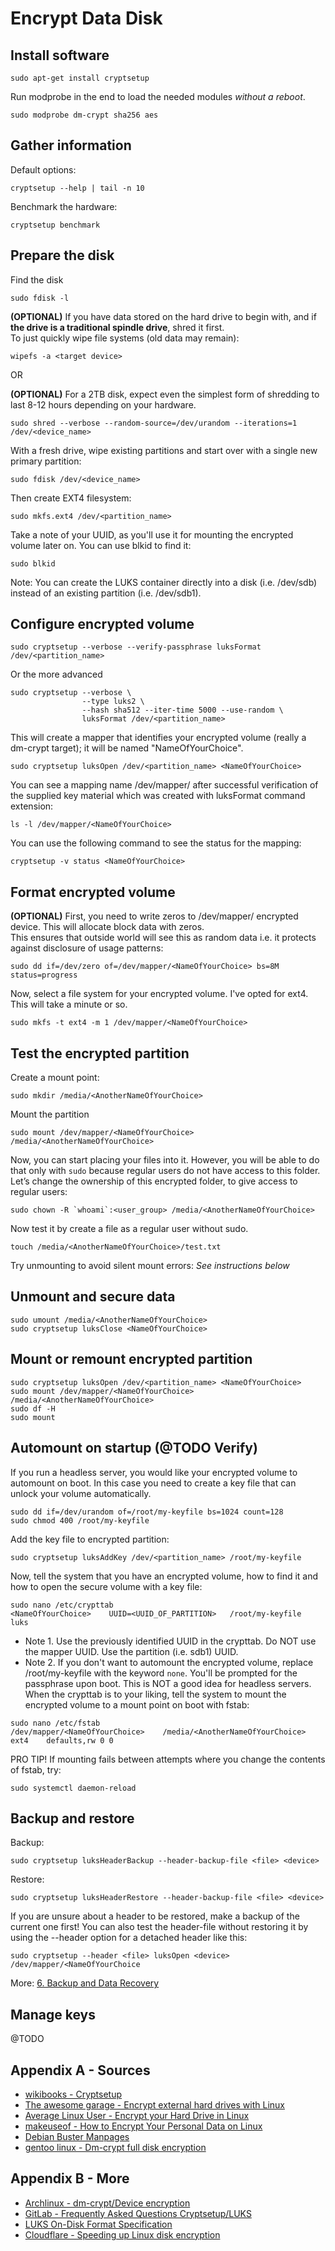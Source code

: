 # Encrypt Data Disk

## Install software
```shell script
sudo apt-get install cryptsetup
```
Run modprobe in the end to load the needed modules _without a reboot_.
```shell script
sudo modprobe dm-crypt sha256 aes
```

## Gather information
Default options:
```shell script
cryptsetup --help | tail -n 10
```
Benchmark the hardware:
```shell script
cryptsetup benchmark
```

## Prepare the disk
Find the disk
```shell script
sudo fdisk -l
```
**(OPTIONAL)**  If you have data stored on the hard drive to begin with, and if **the drive is a traditional spindle drive**, shred it first.  
To just quickly wipe file systems (old data may remain):
```shell script
wipefs -a <target device>
```
OR  

**(OPTIONAL)** For a 2TB disk, expect even the simplest form of shredding to last 8-12 hours depending on your hardware.
```shell script
sudo shred --verbose --random-source=/dev/urandom --iterations=1 /dev/<device_name>
```
With a fresh drive, wipe existing partitions and start over with a single new primary partition:
```shell script
sudo fdisk /dev/<device_name>
```
Then create EXT4 filesystem:
```shell script
sudo mkfs.ext4 /dev/<partition_name>
```
Take a note of your UUID, as you'll use it for mounting the encrypted volume later on. You can use blkid to find it:
```shell script
sudo blkid
```
Note: You can create the LUKS container directly into a disk (i.e. /dev/sdb) instead of an existing partition (i.e. /dev/sdb1).

## Configure encrypted volume
```shell script
sudo cryptsetup --verbose --verify-passphrase luksFormat /dev/<partition_name>
```
Or the more advanced
```shell script
sudo cryptsetup --verbose \
                --type luks2 \
                --hash sha512 --iter-time 5000 --use-random \
                luksFormat /dev/<partition_name>
```
This will create a mapper that identifies your encrypted volume (really a dm-crypt target); it will be named "NameOfYourChoice".
```shell script
sudo cryptsetup luksOpen /dev/<partition_name> <NameOfYourChoice>
```
You can see a mapping name /dev/mapper/<NameOfYourChoice> after successful verification of the supplied key material which was created with luksFormat command extension:
```shell script
ls -l /dev/mapper/<NameOfYourChoice>
```
You can use the following command to see the status for the mapping:
```shell script
cryptsetup -v status <NameOfYourChoice>
```

## Format encrypted volume
**(OPTIONAL)** First, you need to write zeros to /dev/mapper/<NameOfYourChoice> encrypted device. This will allocate block data with zeros.  
This ensures that outside world will see this as random data i.e. it protects against disclosure of usage patterns: 
```shell script
sudo dd if=/dev/zero of=/dev/mapper/<NameOfYourChoice> bs=8M status=progress
```
Now, select a file system for your encrypted volume. I've opted for ext4. This will take a minute or so.
```shell script
sudo mkfs -t ext4 -m 1 /dev/mapper/<NameOfYourChoice>
```

## Test the encrypted partition
Create a mount point:
```shell script
sudo mkdir /media/<AnotherNameOfYourChoice>
```
Mount the partition
```shell script
sudo mount /dev/mapper/<NameOfYourChoice> /media/<AnotherNameOfYourChoice>
```
Now, you can start placing your files into it. However, you will be able to do that only with `sudo` because regular users do not have access to this folder.  
Let’s change the ownership of this encrypted folder, to give access to regular users:
```shell script
sudo chown -R `whoami`:<user_group> /media/<AnotherNameOfYourChoice>
```
Now test it by create a file as a regular user without sudo.
```shell script
touch /media/<AnotherNameOfYourChoice>/test.txt
```
Try  unmounting to avoid silent mount errors:
_See instructions below_

## Unmount and secure data
```shell script
sudo umount /media/<AnotherNameOfYourChoice>
sudo cryptsetup luksClose <NameOfYourChoice>
```

## Mount or remount encrypted partition
```shell script
sudo cryptsetup luksOpen /dev/<partition_name> <NameOfYourChoice>
sudo mount /dev/mapper/<NameOfYourChoice> /media/<AnotherNameOfYourChoice>
sudo df -H
sudo mount
```

## Automount on startup (**@TODO Verify**)  
If you run a headless server, you would like your encrypted volume to automount on boot. In this case you need to create a key file that can unlock your volume automatically.
```shell script
sudo dd if=/dev/urandom of=/root/my-keyfile bs=1024 count=128
sudo chmod 400 /root/my-keyfile
```
Add the key file to encrypted partition:
```shell script
sudo cryptsetup luksAddKey /dev/<partition_name> /root/my-keyfile
```
Now, tell the system that you have an encrypted volume, how to find it and how to open the secure volume with a key file:
```shell script
sudo nano /etc/crypttab
<NameOfYourChoice>    UUID=<UUID_OF_PARTITION>   /root/my-keyfile    luks
```
- Note 1. Use the previously identified UUID in the crypttab. Do NOT use the mapper UUID. Use the partition (i.e. sdb1) UUID. 
- Note 2. If you don't want to automount the encrypted volume, replace /root/my-keyfile with the keyword `none`. You'll be prompted for the passphrase upon boot. This is NOT a good idea for headless servers.
When the crypttab is to your liking, tell the system to mount the encrypted volume to a mount point on boot with fstab:
```shell script
sudo nano /etc/fstab
/dev/mapper/<NameOfYourChoice>    /media/<AnotherNameOfYourChoice> ext4    defaults,rw 0 0
```
PRO TIP! If mounting fails between attempts where you change the contents of fstab, try:
```shell script
sudo systemctl daemon-reload
```

## Backup and restore
Backup:
```shell script
sudo cryptsetup luksHeaderBackup --header-backup-file <file> <device>
```
Restore:
```shell script
sudo cryptsetup luksHeaderRestore --header-backup-file <file> <device>
```
If you are unsure about a header to be restored, make a backup of the current one first! 
You can also test the header-file without restoring it by using the --header option for a detached header like this:
```shell script
sudo cryptsetup --header <file> luksOpen <device> /dev/mapper/<NameOfYourChoice
```
More: [6. Backup and Data Recovery](https://gitlab.com/cryptsetup/cryptsetup/-/wikis/FrequentlyAskedQuestions#6-backup-and-data-recovery)

## Manage keys
@TODO

## Appendix A - Sources
- [wikibooks - Cryptsetup](https://en.wikibooks.org/wiki/Cryptsetup)
- [The awesome garage - Encrypt external hard drives with Linux](https://theawesomegarage.com/blog/encrypt-external-hard-drives-with-linux)
- [Average Linux User - Encrypt your Hard Drive in Linux](https://averagelinuxuser.com/encrypt-hard-drive-in-linux/)
- [makeuseof - How to Encrypt Your Personal Data on Linux](https://www.makeuseof.com/tag/encrypt-personal-data-linux/)
- [Debian Buster Manpages](https://manpages.debian.org/buster/cryptsetup-bin/cryptsetup.8.en.html)
- [gentoo linux - Dm-crypt full disk encryption](https://wiki.gentoo.org/wiki/Dm-crypt_full_disk_encryption)

## Appendix B - More
- [Archlinux - dm-crypt/Device encryption](https://wiki.archlinux.org/index.php/Dm-crypt/Device_encryption)
- [GitLab - Frequently Asked Questions Cryptsetup/LUKS](https://gitlab.com/cryptsetup/cryptsetup/-/wikis/FrequentlyAskedQuestions)
- [LUKS On-Disk Format Specification](https://gitlab.com/cryptsetup/cryptsetup/wikis/LUKS-standard/on-disk-format.pdf)
- [Cloudflare - Speeding up Linux disk encryption](https://blog.cloudflare.com/speeding-up-linux-disk-encryption/)
